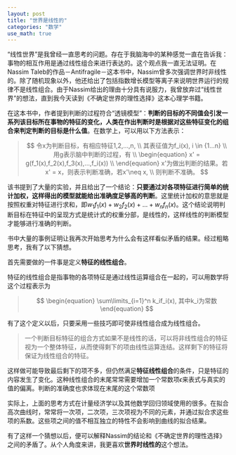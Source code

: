 ```yaml
---
layout: post
title: "世界是线性的"
categories: "数学"
use_math: true
---
```


“线性世界”是我曾经一直思考的问题。存在于我脑海中的某种感觉一直在告诉我：事物的相互作用是通过线性组合来进行表达的。这个观点我一直无法证明。在Nassim Taleb的作品－Antifragile－这本书中，Nassim曾多次强调世界时非线性的。除了随机现象以外，他还给出了包括指数增长模型等离子来说明世界运行的规律不是线性组合。由于Nassim给出的理由十分具有说服力，我曾放弃过“线性世界”的想法，直到我今天读到《不确定世界的理性选择》这本心理学书籍。

在这本书中，作者提到判断的过程符合“透镜模型”：**判断的目标的不同值会引发一系列该目标所在事物的特征的变化，人类在作出判断时是根据对这些特征变化的组合来判定判断的目标是什么值**。在数学上，可以用以下方法表示：

> $$
> 	令x为判断目标，有相应特征1,2,...,n, \\
> 	其表征值为f_i(x), i \in {1...n} \\
> 	用g表示脑中判断的过程，有 \\
> 	\begin{equation}
>	x' = g(f_1(x),f_2(x),f_3(x),...,f_i(x)) \\
> 	\end{equation}
> 	x'为做出判断的结果。若x' = x，则表示判断准确，若x'\neq x, \\
> 	则判断不准确。
> $$

该书提到了大量的实验，并且给出了一个结论：**只要通过对各项特征进行简单的统计加权，这样得出的模型就能给出准确度足够高的判断**。这里统计加权的意思就是按照权重对特征进行求和，即$w_1f_1(x) + w_2f_2(x) + ... + w_nf_n(x)$。这个结论说明判断目标在特征中的呈现方式是统计式的权重分部，是线性的，这样线性的判断模型才能够进行准确的判断。

书中大量的事例证明让我再次开始思考为什么会有这样看似矛盾的结果。经过粗略思考，我有了以下猜想。

首先需要做的一件事是定义**特征的线性组合**。

特征的线性组合是指事物的各项特征是通过线性运算组合在一起的，可以用数学将这个过程表示为

> $$
> 	\begin{equation}
> 		\sum\limits_{i=1}^n k_if_i(x), 其中k_i为常数
> 	\end{equation}
> $$

有了这个定义以后，只要采用一些技巧即可使非线性组合成为线性组合。

> 一个判断目标特征的组合方式如果不是线性的话，可以将非线性组合的特征视为一个整体特征，从而使得剩下的项由线性运算连结。这样剩下的特征将保证为线性组合的特征。

这样做可能导致最后剩下的项不多，但仍然满足**特征线性组合**的条件，只是特征的内容发生了变化。这种线性组合的末尾常常需要增加一个常数项$\epsilon$来表式与真实的值的偏离。判断的准确度也求体现在末尾的这个常数项

实际上，上面的思考方式在计量经济学以及其他数学回归领域使用的很多。在拟合高次曲线时，常常将一次项，二次项，三次项视为不同的元素，并通过拟合求这些项的系数。这些项之间的值不相互独立的特性不会影响到曲线的拟合结果。

有了这样一个猜想以后，便可以解释Nassim的结论和《不确定世界的理性选择》之间的矛盾了。从个人角度来讲，我更喜欢**世界时线性的**这个想法。